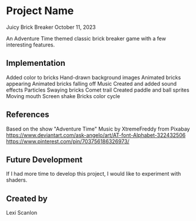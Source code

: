 # Project Name
Juicy Brick Breaker
October 11, 2023

An Adventure Time themed classic brick breaker game with a few interesting features.

## Implementation
Added color to bricks
Hand-drawn background images
Animated bricks appearing
Animated bricks falling off
Music
Created and added sound effects
Particles
Swaying bricks
Comet trail
Created paddle and ball sprites
Moving mouth
Screen shake
Bricks color cycle

## References
Based on the show "Adventure Time"
Music by XtremeFreddy from Pixabay
https://www.deviantart.com/ask-angelo/art/AT-font-Alphabet-322432506
https://www.pinterest.com/pin/703756186326973/

## Future Development
If I had more time to develop this project, I would like to experiment with shaders.

## Created by
Lexi Scanlon
